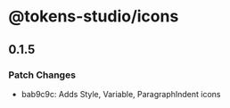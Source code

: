 # @tokens-studio/icons

## 0.1.5

### Patch Changes

- bab9c9c: Adds Style, Variable, ParagraphIndent icons
